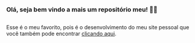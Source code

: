### Olá, seja bem vindo a mais um repositório meu! 👋😎

##

Esse é o meu favorito, pois é o desenvolvimento do meu site pessoal que você também pode encontrar [clicando aqui](http://marisavieira.com/).
